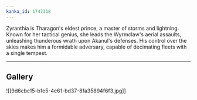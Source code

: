 ```yaml
---
kanka_id: 1747318
---
```


Zyranthia is Tharagon's eldest prince, a master of storms and lightning. Known for her tactical genius, she leads the Wyrmclaw's aerial assaults, unleashing thunderous wrath upon Akanul's defenses. His control over the skies makes him a formidable adversary, capable of decimating fleets with a single tempest.

***
## Gallery
![[9d6cbc15-b1e5-4e61-bd37-8fa35894f6f3.jpg]]